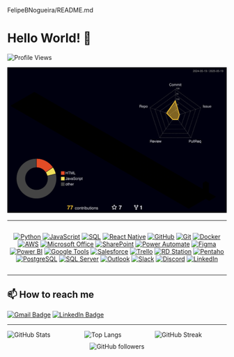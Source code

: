 FelipeBNogueira/README.md

# Hello World! 👋

<img src="https://komarev.com/ghpvc/?username=FelipeBNogueira&style=flat-square" alt="Profile Views"/>

</div>


![Meu perfil 3D](https://raw.githubusercontent.com/FelipeBNogueira/FelipeBNogueira/main/profile-3d-contrib/profile-night-rainbow.svg)

---

<div align="center" style="display: flex; flex-wrap: wrap; justify-content: center; gap: 10px;">

  <!-- Linguagens e ferramentas -->
  <a href="https://www.python.org/" target="_blank"><img src="https://img.icons8.com/color/64/000000/python.png" alt="Python" title="Python"/></a>
  <a href="https://developer.mozilla.org/en-US/docs/Web/JavaScript" target="_blank"><img src="https://img.icons8.com/color/64/000000/javascript.png" alt="JavaScript" title="JavaScript"/></a>
  <a href="https://www.mysql.com/" target="_blank"><img src="https://img.icons8.com/color/64/000000/sql.png" alt="SQL" title="SQL"/></a>
  <a href="https://reactnative.dev/" target="_blank"><img src="https://img.icons8.com/color/64/000000/react-native.png" alt="React Native" title="React Native"/></a>
  <a href="https://github.com/" target="_blank"><img src="https://img.icons8.com/color/64/000000/github.png" alt="GitHub" title="GitHub"/></a>
  <a href="https://git-scm.com/" target="_blank"><img src="https://img.icons8.com/color/64/000000/git.png" alt="Git" title="Git"/></a>
  <a href="https://www.docker.com/" target="_blank"><img src="https://img.icons8.com/color/64/000000/docker.png" alt="Docker" title="Docker"/></a>
  <a href="https://aws.amazon.com/" target="_blank"><img src="https://img.icons8.com/color/64/000000/amazon-web-services.png" alt="AWS" title="AWS"/></a>
  <a href="https://www.microsoft.com/microsoft-365" target="_blank"><img src="https://img.icons8.com/color/64/microsoft-office-2019.png" alt="Microsoft Office" title="Microsoft Office"/></a>
  <a href="https://www.microsoft.com/sharepoint" target="_blank"><img src="https://upload.wikimedia.org/wikipedia/commons/thumb/e/e1/Microsoft_Office_SharePoint_%282019%E2%80%93present%29.svg/768px-Microsoft_Office_SharePoint_%282019%E2%80%93present%29.svg.png" width="64" height="64" alt="SharePoint" title="SharePoint"/></a>
  <a href="https://powerautomate.microsoft.com/" target="_blank"><img src="https://img.icons8.com/?size=512&id=kTTt25v6Drpd&format=png" width="64" height="64" alt="Power Automate" title="Power Automate"/></a>
  <a href="https://www.figma.com/" target="_blank"><img src="https://img.icons8.com/color/64/figma--v1.png" alt="Figma" title="Figma"/></a>
  <a href="https://powerbi.microsoft.com/" target="_blank"><img src="https://upload.wikimedia.org/wikipedia/commons/thumb/c/cf/New_Power_BI_Logo.svg/630px-New_Power_BI_Logo.svg.png" width="64" height="64" alt="Power BI" title="Power BI"/></a>
  <a href="https://www.google.com/" target="_blank"><img src="https://img.icons8.com/color/64/google-logo.png" alt="Google Tools" title="Ferramentas Google"/></a>
  <a href="https://www.salesforce.com/" target="_blank"><img src="https://img.icons8.com/color/64/salesforce.png" alt="Salesforce" title="Salesforce"/></a>
  <a href="https://trello.com/" target="_blank"><img src="https://img.icons8.com/color/64/trello.png" alt="Trello" title="Trello"/></a>
  <a href="https://www.rdstation.com/" target="_blank"><img src="https://cdn.brandfetch.io/rdstation.com/fallback/lettermark/theme/dark/h/256/w/256/icon?c=1bfwsmEH20zzEfSNTed" width="64" height="64" alt="RD Station" title="RD Station"/></a>
  <a href="https://pentaho.com/" target="_blank"><img src="https://agail.com.br/wp-content/uploads/2020/12/pdi.png" width="64" height="64" alt="Pentaho" title="Pentaho"/></a>
  <a href="https://www.postgresql.org/" target="_blank"><img src="https://img.icons8.com/color/64/postgreesql.png" alt="PostgreSQL" title="PostgreSQL"/></a>
  <a href="https://www.microsoft.com/en-us/sql-server" target="_blank"><img src="https://img.icons8.com/color/64/microsoft-sql-server.png" alt="SQL Server" title="SQL Server"/></a>
  <a href="https://outlook.live.com/" target="_blank"><img src="https://img.icons8.com/color/64/ms-outlook.png" alt="Outlook" title="Outlook"/></a>
  <a href="https://slack.com/" target="_blank"><img src="https://img.icons8.com/color/64/slack-new.png" alt="Slack" title="Slack"/></a>
  <a href="https://discord.com/" target="_blank"><img src="https://img.icons8.com/color/64/discord-logo.png" alt="Discord" title="Discord"/></a>
  <a href="https://www.linkedin.com/in/cfbn-adm/" target="_blank"><img src="https://img.icons8.com/color/64/linkedin.png" alt="LinkedIn" title="LinkedIn"/></a>

</div>

---

## 📫 How to reach me

[![Gmail Badge](https://img.shields.io/badge/Gmail-cfbn.adm@gmail.com-D14836?style=for-the-badge&logo=gmail&logoColor=white)](mailto:cfbn.adm@gmail.com)
[![LinkedIn Badge](https://img.shields.io/badge/LinkedIn-cfbn--adm-blue?style=for-the-badge&logo=linkedin&logoColor=white)](https://www.linkedin.com/in/cfbn-adm/)

---
<div style="display: flex; gap: 20px; flex-wrap: nowrap; align-items: flex-start; margin-bottom: 10px;">
  <img width="280" src="https://github-readme-stats.vercel.app/api?username=FelipeBNogueira&show_icons=true&theme=default&bg_color=ffffff&title_color=0d6efd&icon_color=0d6efd&text_color=000000&border_color=0d6efd" alt="GitHub Stats" />
  <img width="252" src="https://github-readme-stats.vercel.app/api/top-langs/?username=FelipeBNogueira&layout=compact&theme=default&bg_color=ffffff&title_color=0d6efd&text_color=000000&border_color=0d6efd" alt="Top Langs" />
  <img width="294" src="https://github-readme-streak-stats.herokuapp.com/?user=FelipeBNogueira&theme=default&background=ffffff&border=0d6efd" alt="GitHub Streak" />
</div>

<div style="text-align: center;">
  <img width="100" src="https://img.shields.io/github/followers/FelipeBNogueira?style=social" alt="GitHub followers" />
</div>










